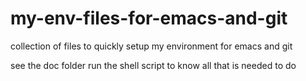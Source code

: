my-env-files-for-emacs-and-git
==============================

collection of files to quickly setup my environment for emacs and git

see the doc folder
run the shell script to know all that is needed to do
